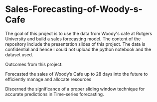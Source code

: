 # Sales-Forecasting-of-Woody-s-Cafe

The goal of this project is to use the data from Woody's cafe at Rutgers University and build a sales forecasting model. The content of the repository include the presentation slides of this project. The data is confidential and hence I could not upload the python notebook and the dataset used.

Outcomes from this project:

Forecasted the sales of Woody’s Cafe up to 28 days into the future to efficiently manage and allocate resources

Discerned the significance of a proper sliding window technique for accurate predictions in Time-series forecasting.
